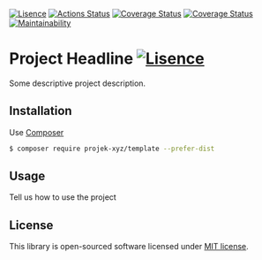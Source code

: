 [![Lisence](https://img.shields.io/packagist/l/projek-xyz/template?style=flat-square)](https://github.com/projek-xyz/slim-plates/blob/master/LICENSE)
[![Actions Status](https://img.shields.io/github/workflow/status/projek-xyz/template/Tests/master?style=flat-square)](https://github.com/projek-xyz/template/actions)
[![Coverage Status](https://img.shields.io/coveralls/github/projek-xyz/template/master?style=flat-square)](https://coveralls.io/github/projek-xyz/template)
[![Coverage Status](https://img.shields.io/codeclimate/coverage/projek-xyz/template?style=flat-square)](https://codeclimate.com/github/projek-xyz/template)
[![Maintainability](https://img.shields.io/codeclimate/coverage-letter/projek-xyz/template?label=maintainability&style=flat-square)](https://codeclimate.com/github/projek-xyz/template/maintainability)

# Project Headline [![Lisence](https://img.shields.io/packagist/v/projek-xyz/template?style=flat-square)](https://packagist.org/packages/projek-xyz/template)

Some descriptive project description.

## Installation

Use [Composer](https://getcomposer.org/)

```bash
$ composer require projek-xyz/template --prefer-dist
```

## Usage

Tell us how to use the project

## License

This library is open-sourced software licensed under [MIT license](LICENSE).
